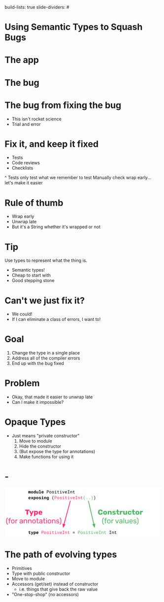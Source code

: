 build-lists: true
slide-dividers: #

# Using Semantic Types to Squash Bugs

# The app

# The bug

# The bug from fixing the bug

- This isn't rocket science
- Trial and error

# Fix it, and keep it fixed

- Tests
- Code reviews
- Checklists

^ Tests only test what we remember to test
Manually check wrap early...
let's make it easier

# Rule of thumb

- Wrap early
- Unwrap late
- But it's a String whether it's wrapped or not

# Tip

Use types to represent what the thing is.

- Semantic types!
- Cheap to start with
- Good stepping stone

# Can't we just fix it?

- We could!
- If I can eliminate a class of errors, I want to!

# Goal

1. Change the type in a single place
1. Address all of the compiler errors
1. End up with the bug fixed

# Problem

- Okay, that made it easier to unwrap late
- Can I make it impossible?

# Opaque Types

- Just means "private constructor"
  1. Move to module
  1. Hide the constructor
  1. (But expose the type for annotations)
  1. Make functions for using it

# -

![fit](./img/opaque-types.png)

# The path of evolving types

- Primitives
- Type with public constructor
- Move to module
- Accessors (get/set) instead of constructor
  - i.e. things that give back the raw value
- "One-stop-shop" (no accessors)

